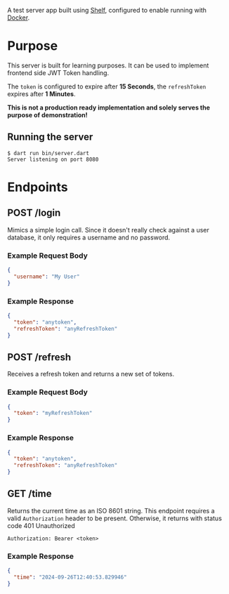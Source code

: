 A test server app built using [Shelf](https://pub.dev/packages/shelf),
configured to enable running with [Docker](https://www.docker.com/).

# Purpose

This server is built for learning purposes. It can be used to implement frontend side JWT Token handling.

The `token` is configured to expire after **15 Seconds**, the `refreshToken` expires after **1 Minutes**.

**This is not a production ready implementation and solely serves the purpose of demonstration!**

## Running the server

```
$ dart run bin/server.dart
Server listening on port 8080
```

# Endpoints

## POST /login

Mimics a simple login call.
Since it doesn't really check against a user database, it only requires a username and no password.

### Example Request Body

```json
{
  "username": "My User"
}
```

### Example Response

```json
{
  "token": "anytoken",
  "refreshToken": "anyRefreshToken"
}
```

## POST /refresh

Receives a refresh token and returns a new set of tokens.

### Example Request Body

```json
{
  "token": "myRefreshToken"
}
```

### Example Response

```json
{
  "token": "anytoken",
  "refreshToken": "anyRefreshToken"
}
```

## GET /time

Returns the current time as an ISO 8601 string.
This endpoint requires a valid `Authorization` header to be present.
Otherwise, it returns with status code 401 Unauthorized

```
Authorization: Bearer <token>
```

### Example Response

```json 
{
  "time": "2024-09-26T12:40:53.829946"
}
```

